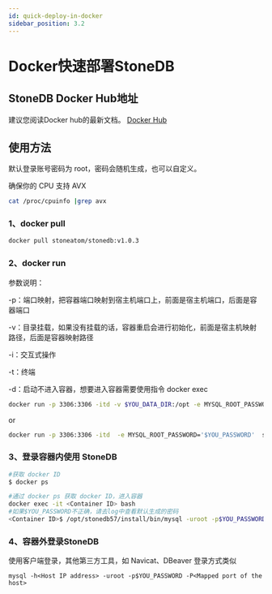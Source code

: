 ```yaml
---
id: quick-deploy-in-docker
sidebar_position: 3.2
---
```


# Docker快速部署StoneDB
## StoneDB Docker Hub地址

建议您阅读Docker hub的最新文档。
[Docker Hub](https://hub.docker.com/r/stoneatom/stonedb)

## 使用方法
默认登录账号密码为 root，密码会随机生成，也可以自定义。

确保你的 CPU 支持 AVX

```bash
cat /proc/cpuinfo |grep avx
```
### 1、docker pull
```bash
docker pull stoneatom/stonedb:v1.0.3
```
### 2、docker run
参数说明：

-p：端口映射，把容器端口映射到宿主机端口上，前面是宿主机端口，后面是容器端口

-v：目录挂载，如果没有挂载的话，容器重启会进行初始化，前面是宿主机映射路径，后面是容器映射路径

-i：交互式操作

-t：终端

-d：启动不进入容器，想要进入容器需要使用指令 docker exec

```bash
docker run -p 3306:3306 -itd -v $YOU_DATA_DIR:/opt -e MYSQL_ROOT_PASSWORD='$YOU_PASSWORD' stoneatom/stonedb:v1.0.3
```
or 
```bash
docker run -p 3306:3306 -itd  -e MYSQL_ROOT_PASSWORD='$YOU_PASSWORD'  stoneatom/stonedb:v1.0.3
```
### 3、登录容器内使用 StoneDB
```bash
#获取 docker ID
$ docker ps

#通过 docker ps 获取 docker ID，进入容器
docker exec -it <Container ID> bash
#如果$YOU_PASSWORD不正确，请去log中查看默认生成的密码
<Container ID>$ /opt/stonedb57/install/bin/mysql -uroot -p$YOU_PASSWORD
```
### 4、容器外登录StoneDB
使用客户端登录，其他第三方工具，如 Navicat、DBeaver 登录方式类似
```shell
mysql -h<Host IP address> -uroot -p$YOU_PASSWORD -P<Mapped port of the host>
```